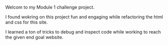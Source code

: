 Welcom to my Module 1 challenge project. 

I found wokring on this project fun and engaging while refactoring the html and css for this site.

I learned a ton of tricks to debug and inspect code while working to reach the given end goal website.

